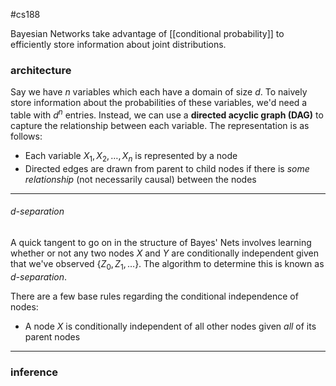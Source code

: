 #cs188 

Bayesian Networks take advantage of [[conditional probability]] to efficiently store information about joint distributions.

### architecture
Say we have $n$ variables which each have a domain of size $d$. To naively store information about the probabilities of these variables, we'd need a table with $d^n$ entries. Instead, we can use a **directed acyclic graph (DAG)** to capture the relationship between each variable. The representation is as follows:
- Each variable $X_1, X_2, \dots, X_n$ is represented by a node
- Directed edges are drawn from parent to child nodes if there is *some relationship* (not necessarily causal) between the nodes

---
###### $d$-separation
A quick tangent to go on in the structure of Bayes' Nets involves learning whether or not any two nodes $X$ and $Y$ are conditionally independent given that we've observed $\{Z_0, Z_1, \dots \}$. The algorithm to determine this is known as *$d$-separation*.

There are a few base rules regarding the conditional independence of nodes:
- A node $X$ is conditionally independent of all other nodes given *all* of its parent nodes

---
### inference



